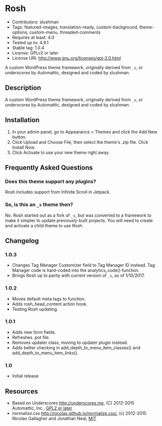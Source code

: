 # Rosh

* Contributors: slushman
* Tags: featured-images, translation-ready, custom-background, theme-options, custom-menu, threaded-comments
* Requires at least: 4.0
* Tested up to: 4.9.1
* Stable tag: 1.0.4
* License: GPLv2 or later
* License URI: http://www.gnu.org/licenses/gpl-2.0.html

A custom WordPress theme framework, originally derived from `_s`, or underscores by Automattic, designed and coded by slushman.



## Description

A custom WordPress theme framework, originally derived from `_s`, or underscores by Automattic, designed and coded by slushman.



## Installation

1. In your admin panel, go to Appearance > Themes and click the Add New button.
2. Click Upload and Choose File, then select the theme's .zip file. Click Install Now.
3. Click Activate to use your new theme right away.



## Frequently Asked Questions

### Does this theme support any plugins?

Rosh includes support from Infinite Scroll in Jetpack.

### So, is this an `_s` theme then?

No. Rosh started out as a fork of `_s`, but was converted to a framework to make it simpler to update previously-built projects. You will need to create and activate a child theme to use Rosh.



## Changelog

### 1.0.3
* Changes Tag Manager Customizer field to Tag Manager ID instead. Tag Manager code is hard-coded into the analytics_code() function.
* Brings Rosh up to parity with current version of `_s`, as of 1/10/2017.

### 1.0.2
* Moves default meta tags to function.
* Adds rosh_head_content action hook.
* Testing Rosh updating.

### 1.0.1
* Adds new form fields.
* Refreshes .pot file.
* Removes updater class, moving to updater plugin instead.
* Adds better checking in add_depth_to_menu_item_classes() and add_depth_to_menu_item_links().

### 1.0
* Initial release



## Resources

* Based on Underscores http://underscores.me, (C) 2012-2015 Automattic, Inc., [GPL2 or later](https://www.gnu.org/licenses/gpl-2.0.html)
* normalize.css http://nicolas.github.io/normalize.css/, (c) 2012-2015 Nicolas Gallagher and Jonathan Neal, [MIT](http://opensource.org/licenses/MIT)
